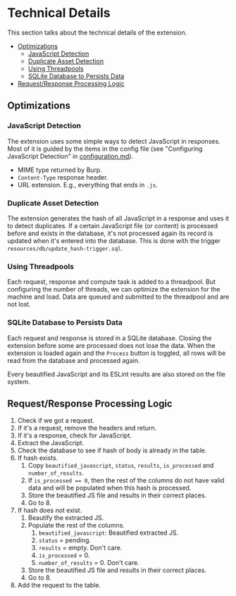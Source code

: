 # Technical Details <!-- omit in toc -->
This section talks about the technical details of the extension.

- [Optimizations](#optimizations)
    - [JavaScript Detection](#javascript-detection)
    - [Duplicate Asset Detection](#duplicate-asset-detection)
    - [Using Threadpools](#using-threadpools)
    - [SQLite Database to Persists Data](#sqlite-database-to-persists-data)
- [Request/Response Processing Logic](#requestresponse-processing-logic)

## Optimizations

### JavaScript Detection
The extension uses some simple ways to detect JavaScript in responses. Most of
it is guided by the items in the config file (see "Configuring JavaScript
Detection" in [configuration.md](configuration.md)).

* MIME type returned by Burp.
* `Content-Type` response header.
* URL extension. E.g., everything that ends in `.js`.

### Duplicate Asset Detection
The extension generates the hash of all JavaScript in a response and uses it to
detect duplicates. If a certain JavaScript file (or content) is processed before
and exists in the database, it's not processed again its record is updated when
it's entered into the database. This is done with the trigger
`resources/db/update_hash-trigger.sql`.

### Using Threadpools
Each request, response and compute task is added to a threadpool. But
configuring the number of threads, we can optimize the extension for the machine
and load. Data are queued and submitted to the threadpool and are not lost.

### SQLite Database to Persists Data
Each request and response is stored in a SQLite database. Closing the extension
before some are processed does not lose the data. When the extension is loaded
again and the `Process` button is toggled, all rows will be read from the
database and processed again.

Every beautified JavaScript and its ESLint results are also stored on the file
system.

## Request/Response Processing Logic

1. Check if we got a request.
2. If it's a request, remove the headers and return.
3. If it's a response, check for JavaScript.
4. Extract the JavaScript.
5. Check the database to see if hash of body is already in the table.
6. If hash exists.
    1. Copy `beautified_javascript`, `status`, `results`, `is_processed` and
       `number_of_results`.
    2. If `is_processed == 0`, then the rest of the columns do not have valid
       data and will be populated when this hash is processed.
    3. Store the beautified JS file and results in their correct places.
    4. Go to 8.
7. If hash does not exist.
    1. Beautify the extracted JS.
    2. Populate the rest of the columns.
        1. `beautified_javascript`: Beautified extracted JS.
        2. `status` = pending.
        3. `results` = empty. Don't care.
        4. `is_processed` = 0.
        5. `number_of_results` = 0. Don't care.
    3. Store the beautified JS file and results in their correct places.
    4. Go to 8.
8. Add the request to the table.